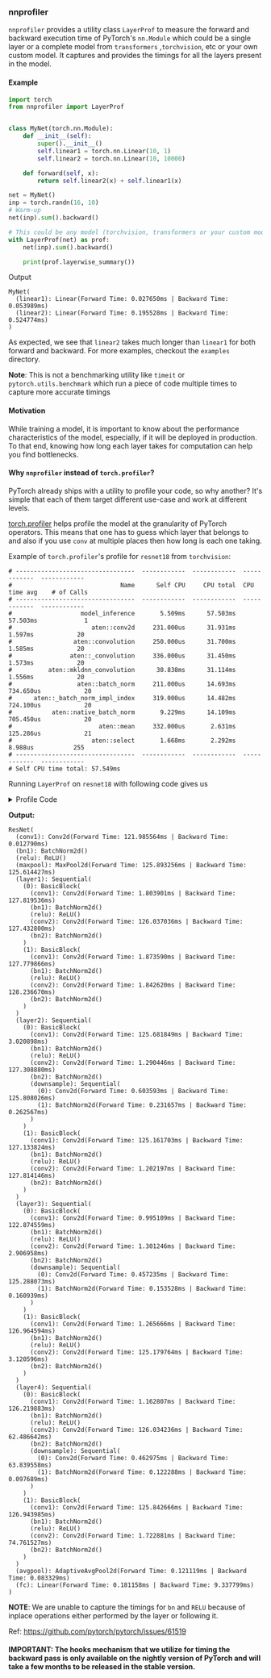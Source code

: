 ### nnprofiler

`nnprofiler` provides a utility class `LayerProf` to measure the forward and backward execution time of PyTorch's `nn.Module` which could be a single layer or a complete model from `transformers` ,`torchvision`, etc or your own custom model. It captures and provides the timings for all the layers present in the model.

#### Example
```python
import torch
from nnprofiler import LayerProf


class MyNet(torch.nn.Module):
    def __init__(self):
        super().__init__()
        self.linear1 = torch.nn.Linear(10, 1)
        self.linear2 = torch.nn.Linear(10, 10000)

    def forward(self, x):
        return self.linear2(x) + self.linear1(x)

net = MyNet()
inp = torch.randn(16, 10)
# Warm-up
net(inp).sum().backward()

# This could be any model (torchvision, transformers or your custom model).
with LayerProf(net) as prof:
    net(inp).sum().backward()

    print(prof.layerwise_summary())
```

Output
```
MyNet(
  (linear1): Linear(Forward Time: 0.027650ms | Backward Time: 0.053989ms)
  (linear2): Linear(Forward Time: 0.195528ms | Backward Time: 0.524774ms)
)
```

As expected, we see that `linear2` takes much longer than `linear1` for both forward and backward. For more examples, checkout the `examples` directory.

**Note**: This is not a benchmarking utility like `timeit` or `pytorch.utils.benchmark` which run a piece of code multiple times to capture more accurate timings

#### Motivation

While training a model, it is important to know about the performance characteristics of the model, especially, if it will be deployed in production. To that end, knowing how long each layer takes for computation can help you find bottlenecks.

#### Why `nnprofiler` instead of `torch.profiler`?

PyTorch already ships with a utility to profile your code, so why another? It's simple that each of them target different use-case and work at different levels.

[torch.profiler](https://pytorch.org/docs/stable/profiler.html) helps profile the model at the granularity of PyTorch operators. This means that one has to guess which layer that belongs to and also if you use `conv` at multiple places then how long is each one taking.

Example of `torch.profiler`'s profile for `resnet18` from `torchvision`:
```
# ---------------------------------  ------------  ------------  ------------  ------------
#                              Name      Self CPU     CPU total  CPU time avg    # of Calls
# ---------------------------------  ------------  ------------  ------------  ------------
#                   model_inference       5.509ms      57.503ms      57.503ms             1
#                      aten::conv2d     231.000us      31.931ms       1.597ms            20
#                 aten::convolution     250.000us      31.700ms       1.585ms            20
#                aten::_convolution     336.000us      31.450ms       1.573ms            20
#          aten::mkldnn_convolution      30.838ms      31.114ms       1.556ms            20
#                  aten::batch_norm     211.000us      14.693ms     734.650us            20
#      aten::_batch_norm_impl_index     319.000us      14.482ms     724.100us            20
#           aten::native_batch_norm       9.229ms      14.109ms     705.450us            20
#                        aten::mean     332.000us       2.631ms     125.286us            21
#                      aten::select       1.668ms       2.292ms       8.988us           255
# ---------------------------------  ------------  ------------  ------------  ------------
# Self CPU time total: 57.549ms
```

Running `LayerProf` on `resnet18` with following code gives us
<details>

<summary>Profile Code</summary>

```python
import torchvision
import torch
from nnprofiler import LayerProf, get_children

resnet = torchvision.models.resnet18(weights=None)

# Warm-up
inp = torch.randn(10, 3, 224, 224)
out = resnet(inp)

with LayerProf(resnet, profile_all_layers=False) as layer_prof:
    names_and_layers = list(get_children(resnet))
    for idx, (name, layer) in enumerate(names_and_layers):
        # Hack around 
        # https://github.com/pytorch/pytorch/issues/61519
        if "relu" in name or "bn" in name:
            continue
        layer_prof.attach_backward_hook(name)

    out = resnet(inp)
    out.sum().backward()

    print(layer_prof.layerwise_summary())

```
</details>

**Output:**
```
ResNet(
  (conv1): Conv2d(Forward Time: 121.985564ms | Backward Time: 0.012790ms)
  (bn1): BatchNorm2d()
  (relu): ReLU()
  (maxpool): MaxPool2d(Forward Time: 125.893256ms | Backward Time: 125.614427ms)
  (layer1): Sequential(
    (0): BasicBlock(
      (conv1): Conv2d(Forward Time: 1.803901ms | Backward Time: 127.819536ms)
      (bn1): BatchNorm2d()
      (relu): ReLU()
      (conv2): Conv2d(Forward Time: 126.037036ms | Backward Time: 127.432800ms)
      (bn2): BatchNorm2d()
    )
    (1): BasicBlock(
      (conv1): Conv2d(Forward Time: 1.873590ms | Backward Time: 127.779866ms)
      (bn1): BatchNorm2d()
      (relu): ReLU()
      (conv2): Conv2d(Forward Time: 1.842620ms | Backward Time: 128.236670ms)
      (bn2): BatchNorm2d()
    )
  )
  (layer2): Sequential(
    (0): BasicBlock(
      (conv1): Conv2d(Forward Time: 125.681849ms | Backward Time: 3.020898ms)
      (bn1): BatchNorm2d()
      (relu): ReLU()
      (conv2): Conv2d(Forward Time: 1.290446ms | Backward Time: 127.308880ms)
      (bn2): BatchNorm2d()
      (downsample): Sequential(
        (0): Conv2d(Forward Time: 0.603593ms | Backward Time: 125.808026ms)
        (1): BatchNorm2d(Forward Time: 0.231657ms | Backward Time: 0.262567ms)
      )
    )
    (1): BasicBlock(
      (conv1): Conv2d(Forward Time: 125.161703ms | Backward Time: 127.133824ms)
      (bn1): BatchNorm2d()
      (relu): ReLU()
      (conv2): Conv2d(Forward Time: 1.202197ms | Backward Time: 127.814146ms)
      (bn2): BatchNorm2d()
    )
  )
  (layer3): Sequential(
    (0): BasicBlock(
      (conv1): Conv2d(Forward Time: 0.995109ms | Backward Time: 122.874559ms)
      (bn1): BatchNorm2d()
      (relu): ReLU()
      (conv2): Conv2d(Forward Time: 1.301246ms | Backward Time: 2.906958ms)
      (bn2): BatchNorm2d()
      (downsample): Sequential(
        (0): Conv2d(Forward Time: 0.457235ms | Backward Time: 125.288073ms)
        (1): BatchNorm2d(Forward Time: 0.153528ms | Backward Time: 0.160939ms)
      )
    )
    (1): BasicBlock(
      (conv1): Conv2d(Forward Time: 1.265666ms | Backward Time: 126.964594ms)
      (bn1): BatchNorm2d()
      (relu): ReLU()
      (conv2): Conv2d(Forward Time: 125.179764ms | Backward Time: 3.120596ms)
      (bn2): BatchNorm2d()
    )
  )
  (layer4): Sequential(
    (0): BasicBlock(
      (conv1): Conv2d(Forward Time: 1.162807ms | Backward Time: 126.219883ms)
      (bn1): BatchNorm2d()
      (relu): ReLU()
      (conv2): Conv2d(Forward Time: 126.034236ms | Backward Time: 62.486642ms)
      (bn2): BatchNorm2d()
      (downsample): Sequential(
        (0): Conv2d(Forward Time: 0.462975ms | Backward Time: 63.839558ms)
        (1): BatchNorm2d(Forward Time: 0.122288ms | Backward Time: 0.097689ms)
      )
    )
    (1): BasicBlock(
      (conv1): Conv2d(Forward Time: 125.842666ms | Backward Time: 126.943985ms)
      (bn1): BatchNorm2d()
      (relu): ReLU()
      (conv2): Conv2d(Forward Time: 1.722881ms | Backward Time: 74.761527ms)
      (bn2): BatchNorm2d()
    )
  )
  (avgpool): AdaptiveAvgPool2d(Forward Time: 0.121119ms | Backward Time: 0.083329ms)
  (fc): Linear(Forward Time: 0.181158ms | Backward Time: 9.337799ms)
)
```

**NOTE**: We are unable to capture the timings for `bn` and `RELU` because of inplace operations either performed by the layer or following it.

Ref: https://github.com/pytorch/pytorch/issues/61519

#### IMPORTANT: The hooks mechanism that we utilize for timing the backward pass is only available on the nightly version of PyTorch and will take a few months to be released in the stable version.
